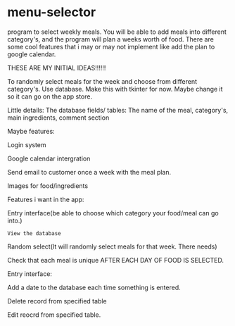 # menu-selector
program to select weekly meals. You will be able to add meals into different category's, and the program will plan a weeks worth of food. There are some cool features that i may or may not implement like add the plan to google calendar.

THESE ARE MY INITIAL IDEAS!!!!!!

To randomly select meals for the week and choose from different category's. Use database. Make this with tkinter for now. Maybe change it so it can go on the app store. 

Little details:
The database fields/ tables: The name of the meal, category's, main ingredients, comment section 

Maybe features:

Login system

Google calendar intergration

Send email to customer once a week with the meal plan.

Images for food/ingredients


Features i want in the app:

Entry interface(be able to choose which category your food/meal can go into.)














	View the database
	
	
	
Random select(It will randomly select meals for that week. There needs)



	






Check that each meal is unique AFTER EACH DAY OF FOOD IS SELECTED.

Entry interface:


Add a date to the database each time something is entered.

Delete record from specified table

Edit reocrd from specified table.


